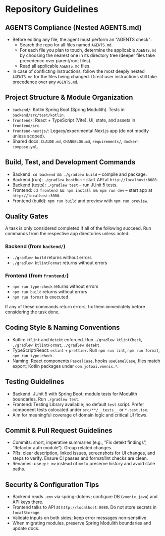 # Repository Guidelines

## AGENTS Compliance (Nested AGENTS.md)
- Before editing any file, the agent must perform an "AGENTS check":
  - Search the repo for all files named `AGENTS.md`.
  - For each file you plan to touch, determine the applicable `AGENTS.md` by choosing the nearest one in its directory tree (deeper files take precedence over parent/root files).
  - Read all applicable `AGENTS.md` files.
- In case of conflicting instructions, follow the most deeply nested `AGENTS.md` for the files being changed. Direct user instructions still take precedence over any `AGENTS.md`.

## Project Structure & Module Organization
- `backend/`: Kotlin Spring Boot (Spring Modulith). Tests in `backend/src/test/kotlin`.
- `frontend/`: React + TypeScript (Vite). UI, state, and assets in `frontend/src`.
- `frontend-nextjs/`: Legacy/experimental Next.js app (do not modify unless scoped).
- Shared docs: `CLAUDE.md`, `CHANGELOG.md`, `requirements/`, `docker-compose.yml`.

## Build, Test, and Development Commands
- Backend: `cd backend && ./gradlew build` – compile and package.
- Backend (run): `./gradlew bootRun` – start API at `http://localhost:8080`.
- Backend (tests): `./gradlew test` – run JUnit 5 tests.
- Frontend: `cd frontend && npm install && npm run dev` – start app at `http://localhost:3000`.
- Frontend (build): `npm run build` and preview with `npm run preview`.

## Quality Gates
A task is only considered completed if all of the following succeed. Run commands from the respective app directories unless noted.

### Backend (from `backend/`)
- `./gradlew build` returns without errors
- `./gradlew ktlintFormat` returns without errors

### Frontend (from `frontend/`)
- `npm run type-check` returns without errors
- `npm run build` returns without errors
- `npm run format` is executed

If any of these commands return errors, fix them immediately before considering the task done.

## Coding Style & Naming Conventions
- Kotlin: `ktlint` and `detekt` enforced. Run `./gradlew ktlintCheck`, `./gradlew ktlintFormat`, `./gradlew detekt`.
- TypeScript/React: `eslint` + `prettier`. Run `npm run lint`, `npm run format`, `npm run type-check`.
- Naming: React components `PascalCase`, hooks `useCamelCase`, files match export; Kotlin packages under `com.jotoai.voenix.*`.

## Testing Guidelines
- Backend: JUnit 5 with Spring Boot; module tests for Modulith boundaries. Run `./gradlew test`.
- Frontend: Testing Library available; no default `test` script. Prefer component tests colocated under `src/**/__tests__` or `*.test.tsx`.
- Aim for meaningful coverage of domain logic and critical UI flows.

## Commit & Pull Request Guidelines
- Commits: short, imperative summaries (e.g., “Fix detekt findings”, “Refactor auth module”). Group related changes.
- PRs: clear description, linked issues, screenshots for UI changes, and steps to verify. Ensure CI passes and format/lint checks are clean.
- Renames: use `git mv` instead of `mv` to preserve history and avoid stale paths.

## Security & Configuration Tips
- Backend reads `.env` via spring-dotenv; configure DB (`voenix_java`) and API keys there.
- Frontend talks to API at `http://localhost:8080`. Do not store secrets in `localStorage`.
- Validate inputs on both sides; keep error messages non-sensitive.
- When migrating modules, preserve Spring Modulith boundaries and update docs.
